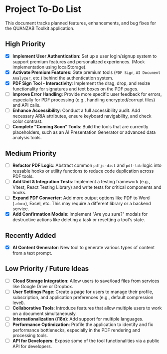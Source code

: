 # Project To-Do List

This document tracks planned features, enhancements, and bug fixes for the QUANZAB Toolkit application.

## High Priority

- [x] **Implement User Authentication**: Set up a user login/signup system to support premium features and personalized experiences. (Mock implementation using localStorage).
- [x] **Activate Premium Features**: Gate premium tools (`PDF Sign`, `AI Document Analyzer`, etc.) behind the authentication system.
- [x] **PDF Sign Tool - Interactivity**: Implement the drag, drop, and resize functionality for signatures and text boxes on the PDF pages.
- [ ] **Improve Error Handling**: Provide more specific user feedback for errors, especially for PDF processing (e.g., handling encrypted/corrupt files) and API calls.
- [ ] **Enhance Accessibility**: Conduct a full accessibility audit. Add necessary ARIA attributes, ensure keyboard navigability, and check color contrast.
- [ ] **Complete "Coming Soon" Tools**: Build the tools that are currently placeholders, such as an AI Presentation Generator or advanced data analysis tools.

## Medium Priority

- [ ] **Refactor PDF Logic**: Abstract common `pdfjs-dist` and `pdf-lib` logic into reusable hooks or utility functions to reduce code duplication across PDF tools.
- [ ] **Add Unit & Integration Tests**: Implement a testing framework (e.g., Vitest, React Testing Library) and write tests for critical components and hooks.
- [ ] **Expand PDF Converter**: Add more output options like PDF to Word (`.docx`), Excel, etc. This may require a different library or a backend service.
- [x] **Add Confirmation Modals**: Implement "Are you sure?" modals for destructive actions like deleting a task or resetting a tool's state.

## Recently Added

- [x] **AI Content Generator**: New tool to generate various types of content from a text prompt.

## Low Priority / Future Ideas

- [ ] **Cloud Storage Integration**: Allow users to save/load files from services like Google Drive or Dropbox.
- [ ] **User Settings Page**: Create a page for users to manage their profile, subscription, and application preferences (e.g., default compression level).
- [ ] **Collaborative Tools**: Introduce features that allow multiple users to work on a document simultaneously.
- [ ] **Internationalization (i18n)**: Add support for multiple languages.
- [ ] **Performance Optimization**: Profile the application to identify and fix performance bottlenecks, especially in the PDF rendering and processing tools.
- [ ] **API for Developers**: Expose some of the tool functionalities via a public API for developers.
